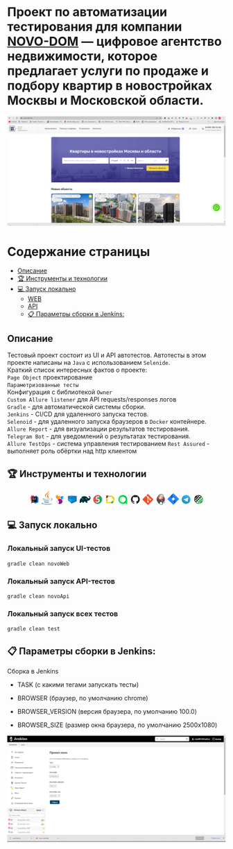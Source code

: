 # Проект по автоматизации тестирования для компании [NOVO-DOM](https://novo-dom.ru/) — цифровое агентство недвижимости, которое предлагает услуги по продаже и подбору квартир в новостройках Москвы и Московской области. 
<img alt="GIPHY" src="design/pictures/novo.png">

# <a name="TableOfContents">Содержание страницы</a>
+ [Описаниe](#Description)
+ [:trophy: Инструменты и технологии](#ToolsAndTechnologies)
+ [:computer: Запуск локально](#Launch_from_terminal)
  - <a href="#console-ui"> WEB
  - <a href="#console-api"> API
  + [:clipboard: Параметры сборки в Jenkins:](#Build_Parameters_in_Jenkins)

<a name="Description"><h2>Описаниe</h2></a>
Тестовый проект состоит из UI и API автотестов. Автотесты в этом проекте написаны на `Java` с использованием `Selenide`.\
Краткий список интересных фактов о проекте: \
`Page Object` проектирование  \
`Параметризованные тесты` \
Конфигурация с библиотекой `Owner` \
`Custom Allure listener` для API requests/responses логов \
`Gradle` - для автоматической системы сборки.  \
`Jenkins` - CI/CD для удаленного запуска тестов.\
`Selenoid` - для удаленного запуска браузеров в `Docker` контейнере.\
`Allure Report` - для визуализации результатов тестирования.\
`Telegram Bot` - для уведомлений о результатах тестирования.\
`Allure TestOps` - система управления тестированием
`Rest Assured` - выполняет роль обёртки над http клиентом

<a name="ToolsAndTechnologies"><h2>:trophy: Инструменты и технологии</h2></a>
<p  align="center">
  <a href="https://www.jetbrains.com/idea/"><code><img width="5%" title="IntelliJ IDEA" src="/design/icons/Intelij_IDEA.svg"></code></a>
  <a href="https://www.java.com/"><code><img width="5%" title="Java" src="/design/icons/Java.svg"></code></a>
  <a href="https://selenide.org/"></a><code><img width="5%" title="Selenide" src="/design/icons/Selenide.svg"></code></a>
  <a href="https://aerokube.com/selenoid/"><code><img width="5%" title="Selenoid" src="/design/icons/Selenoid.svg"></code></a>
  <a href="https://gradle.org/"><code><img width="5%" title="Gradle" src="/design/icons/Gradle.svg"></code></a>
  <a href="https://junit.org/junit5/"><code><img width="5%" title="JUnit5" src="/design/icons/JUnit5.svg"></code></a>
  <a href="https://docs.qameta.io/allure/"><code><img width="5%" title="Allure Report" src="/design/icons/Allure_Report.svg"></code></a>
  <a href="https://qameta.io/"><code><img width="5%" title="Allure TestOps" src="/design/icons/AllureTestOps.svg"></code></a>
  <a href="https://github.com/"><code><img width="5%" title="Github" src="/design/icons/GitHub.svg"></code></a>
  <a href="https://git-scm.com/"><code><img width="5%" title="Github" src="/design/icons/Git.svg"></code></a>
  <a href="https://www.jenkins.io/"><code><img width="5%" title="Jenkins" src="/design/icons/Jenkins.svg"></code></a>
  <a href="https://www.atlassian.com/ru/software/jira"><code><img width="5%" title="Jira" src="/design/icons/Jira.svg"></code></a>
  <a href="https://telegram.org/"><code><img width="5%" title="Telegram" src="/design/icons/Telegram.svg"></code></a>
  <a href="https://rest-assured.io/"><code><img width="5%" title="REST-Assured" src="/design/icons/rest-assured-logo.svg"></code></a>
</p>

<a name="Launch_from_terminal"><h2>:computer: Запуск локально</h2></a>
### <a id="console-ui"></a>Локальный запуск UI-тестов

```
gradle clean novoWeb
```

### <a id="console-api"></a>Локальный запуск API-тестов

```
gradle clean novoApi
```

### <a id="console-mobile"></a>Локальный запуск всех тестов

```
gradle clean test
```
<a name="Build_Parameters_in_Jenkins"><h2>:clipboard: Параметры сборки в Jenkins:</h2></a>

Сборка в Jenkins

- TASK (с какими тегами запускать тесты)

- BROWSER (браузер, по умолчанию chrome)

- BROWSER_VERSION (версия браузера, по умолчанию 100.0)

- BROWSER_SIZE (размер окна браузера, по умолчанию 2500х1080)

![This is an image](design/pictures/jenk_par.png)
